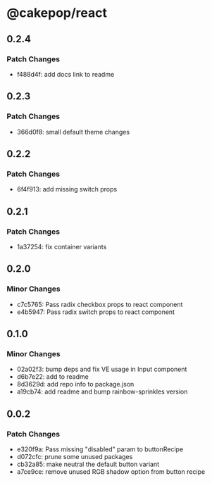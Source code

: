 # @cakepop/react

## 0.2.4

### Patch Changes

- f488d4f: add docs link to readme

## 0.2.3

### Patch Changes

- 366d0f8: small default theme changes

## 0.2.2

### Patch Changes

- 6f4f913: add missing switch props

## 0.2.1

### Patch Changes

- 1a37254: fix container variants

## 0.2.0

### Minor Changes

- c7c5765: Pass radix checkbox props to react component
- e4b5947: Pass radix switch props to react component

## 0.1.0

### Minor Changes

- 02a02f3: bump deps and fix VE usage in Input component
- d6b7e22: add to readme
- 8d3629d: add repo info to package.json
- a19cb74: add readme and bump rainbow-sprinkles version

## 0.0.2

### Patch Changes

- e320f9a: Pass missing "disabled" param to buttonRecipe
- d072cfc: prune some unused packages
- cb32a85: make neutral the default button variant
- a7ce9ce: remove unused RGB shadow option from button recipe
